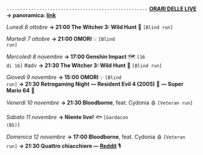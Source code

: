 <code>----------------------------------------------------</code>
<b><u>ORARI DELLE LIVE</u></b>
<b>→ panoramica: <a href="https://trello.com/b/iKwdSGf3/sabaku">link</a></b>

<i>Lunedì 6 ottobre</i>
<b>→ 21:00 The Witcher 3: Wild Hunt</b> 🦄 <code>[Blind run]</code>

<i>Martedì 7 ottobre</i>
<b>→ 21:00 OMORI</b> 💡 <code>[Blind run]</code>

<i>Mercoledì 8 novembre</i>
<b>→ 17:00 Genshin Impact</b> 🗺 <code>[16 di 16]</code> #adv
<b>→ 21:30 The Witcher 3: Wild Hunt</b> 🦄 <code>[Blind run]</code>

<i>Giovedì 9 novembre</i>
<b>→ 15:00 OMORI</b> 💡 <code>[Blind run]</code>
<b>→ 21:30 Retrogaming Night</b>
<b>― Resident Evil 4 (2005)</b> 🧿
<b>― Super Mario 64</b> 🍄

<i>Venerdì 10 novembre</i>
<b>→ 21:30 Bloodborne</b>, feat. Cydonia 🩸 <code>[Veteran run]</code>

<i>Sabato 11 novembre</i>
<b>→ Niente live!</b> 🐟 <code>[Gardacon (BS)]</code>

<i>Domenica 12 novembre</i>
<b>→ 17:00 Bloodborne</b>, feat. Cydonia 🩸 <code>[Veteran run]</code>
<b>→ 21:30 Quattro chiacchiere ― <a href="https://reddit.com/r/SabakuNoMaiku">Reddit</a></b> 🎙
